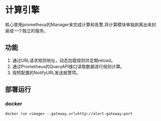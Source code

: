 # 计算引擎
核心使用prometheus的Manager来完成计算和告警,将计算模块单独剥离出来封装成一个独立的服务。

## 功能

1. 通过URL请求规则地址，动态加载规则并定期reload。
2. 通过Prometheus的QueryAPI接口读取数据进行规则计算。
3. 按照配置的NotifyURL发送报警项。

## 部署运行  
### docker

```
docker run <image> --gateway.url=http://alert-gateway:port
```
